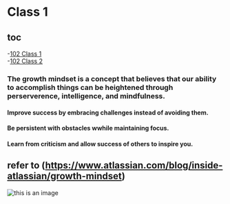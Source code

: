 
# **Class 1**


## toc
-[102 Class 1](class-01.md)
<br> -[102 Class 2](class-02.md)



### The growth mindset is a concept that believes that our ability to accomplish things can be heightened through  perserverence, intelligence, and mindfulness.

#### Improve success by embracing challenges instead of avoiding them.
#### Be persistent with obstacles wwhile maintaining focus.
#### Learn from criticism and allow success of others to inspire you.

## refer to (https://www.atlassian.com/blog/inside-atlassian/growth-mindset)


![this is an image](https://atlassianblog.wpengine.com/wp-content/uploads/NewGrowthMindset2.png)

